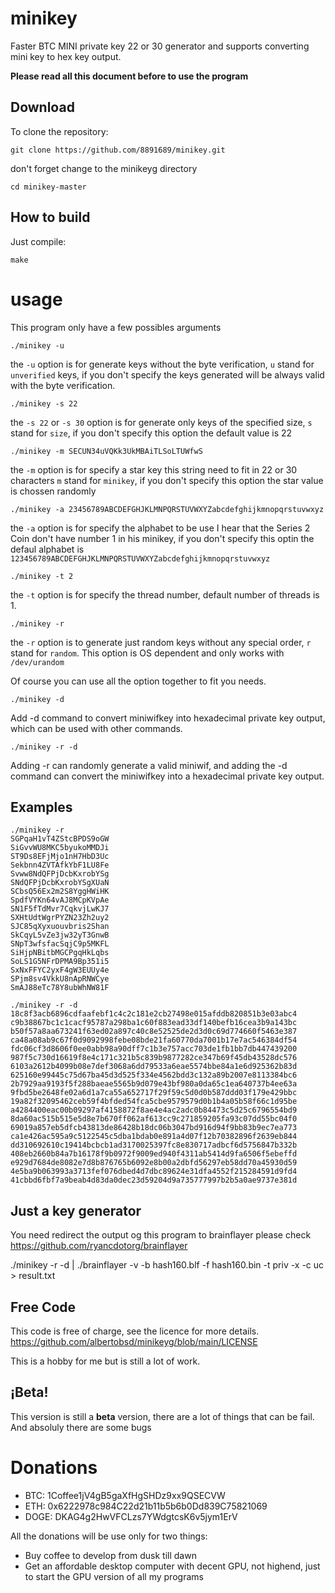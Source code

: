 # minikey

Faster BTC MINI private key 22 or 30 generator and supports converting mini key to hex key output.

**Please read all this document before to use the program**

## Download

To clone the repository:

```
git clone https://github.com/8891689/minikey.git
```

don't forget change to the minikeyg directory

`cd minikey-master`


## How to build

Just compile:

```
make
```

# usage

This program only have a few possibles arguments

```
./minikey -u 
```

the `-u` option is for generate keys without the byte verification, `u` stand for `unverified` keys,  if you don't specify the keys generated will be always valid with the byte verification.

```
./minikey -s 22
```

the `-s 22` or `-s 30` option is for generate only keys of the specified size, `s` stand for `size`, if you don't specify this option the default value is 22

```
./minikey -m SECUN34uVQKk3UkMBAiTLSoLTUWfwS
```
the `-m` option is for specify a star key this string need to fit in 22 or 30 characters `m` stand for `minikey`, if you don't specify this option the star value is chossen randomly

```
./minikey -a 23456789ABCDEFGHJKLMNPQRSTUVWXYZabcdefghijkmnopqrstuvwxyz
```

the `-a` option is for specify the alphabet to be use I hear that the Series 2 Coin don't have number 1 in his minikey, if you don't specify this optin the defaul alphabet is `123456789ABCDEFGHJKLMNPQRSTUVWXYZabcdefghijkmnopqrstuvwxyz` 

```
./minikey -t 2
```

the `-t` option is for specify the thread number, default number of threads is 1.

```
./minikey -r
```

the `-r` option is to generate just random keys without any special order, `r` stand for `random`. This option is OS dependent and only works with `/dev/urandom`

Of course you can use all the option together to fit you needs.

```
./minikey -d
```
Add -d command to convert miniwifkey into hexadecimal private key output, which can be used with other commands.

```
./minikey -r -d
```
Adding -r can randomly generate a valid miniwif, and adding the -d command can convert the miniwifkey into a hexadecimal private key output.

## Examples
```
./minikey -r
SGPqaH1vT4ZStcBPDS9oGW
SiGvvWU8MKC5byukoMMDJi
ST9Ds8EFjMjo1nH7HbD3Uc
Sekbnn4ZVTAfkYbF1LU8Fe
Svww8NdQFPjDcbKxrobYSg
SNdQFPjDcbKxrobYSgXUaN
SCbsQ56Ex2m2S8YggHWiHK
SpdfVYKn64vAJ8MCpKVpAe
SN1F5fTdMvr7CqkvjLwKJ7
SXHtUdtWgrPYZN23Zh2uy2
SJC85qXyxuouvbris2Shan
SkCqyL5vZe3jw32yT3GnwB
SNpT3wfsfacSqjC9p5MKFL
SiHjpNBitbMGCPgqHkLqbs
SoLS1G5NFrDPMA9Bp351i5
SxNxFFYC2yxF4gW3EUUy4e
SPjm8sv4VkkU8nApRNWCye
SmAJ88eTc78Y8ubWhNW81F

./minikey -r -d
18c8f3acb6896cdfaafebf1c4c2c181e2cb27498e015afddb820851b3e03abc4
c9b38867bc1c1cacf95787a298ba1c60f883ead33df140befb16cea3b9a143bc
b50f57a8aa673241f63ed02a897c40c8e52525de2d3d0c69d774660f5463e387
ca48a08ab9c67f0d9092998febe08bde21fa60770da7001b17e7ac546384df54
fdc06cf3d8606f0ee0abb98a90dff7c1b3e757acc703de1fb1bb7db447439200
987f5c730d16619f8e4c171c321b5c839b9877282ce347b69f45db43528dc576
6103a2612b4099b08e7def3068a6dd79533a6eae5574bbe84a1e6d925362b83d
625160e99445c75d67ba45d3d525f334e4562bdd3c132a89b2007e8113384bc6
2b7929aa9193f5f288baeae5565b9d079e43bf980a0da65c1ea640737b4ee63a
9fbd5be2648fe02a6d1a7ca55a652717f29f59c5d0d0b587ddd03f179e429bbc
19a82f32095462ceb59f4bfded54fca5cbe9579579d0b1b4a05b58f66c1d95be
a4284400eac00b09297af4158872f8ae4e4ac2adc0b84473c5d25c6796554bd9
8da60ac515b515e5d8e7b670ff062af613cc9c271859205fa93c07dd55bc04f0
69019a857eb5dfcb43813de86428b18dc06b3047bd916d94f9bb83b9ec7ea773
ca1e426ac595a9c5122545c5dba1bdab0e891a4d07f12b70382896f2639eb844
dd310692610c19414bcbcb1ad3170025397fc8e830717adbcf6d5756847b332b
408eb2660b84a7b16178f9b0972f9009ed940f4311ab5414d9fa6506f5ebeffd
e929d7684de8082e7d8b876765b6092e8b00a2dbfd56297eb58dd70a45930d59
4e5ba9b063993a3713fef076dbed4d7dbc89624e31dfa4552f215284591d9fd4
41cbbd6fbf7a9beab4d83da0dec23d59204d9a735777997b2b5a0ae9737e381d
```

## Just a key generator


You need redirect the output og this program to brainflayer please check https://github.com/ryancdotorg/brainflayer

./minikey -r -d | ./brainflayer -v -b hash160.blf -f hash160.bin -t priv -x -c uc > result.txt

## Free Code

This code is free of charge, see the licence for more details. https://github.com/albertobsd/minikeyg/blob/main/LICENSE

This is a hobby for me but is still a lot of work.

## ¡Beta!

This version is still a **beta** version, there are a lot of things that can be fail. And absoluly there are some bugs 

# Donations

- BTC: 1Coffee1jV4gB5gaXfHgSHDz9xx9QSECVW
- ETH: 0x6222978c984C22d21b11b5b6b0Dd839C75821069
- DOGE: DKAG4g2HwVFCLzs7YWdgtcsK6v5jym1ErV

All the donations will be use only for two things:

- Buy coffee to develop from dusk till dawn
- Get an affordable desktop computer with decent GPU, not highend, just to start the GPU version of all my programs

